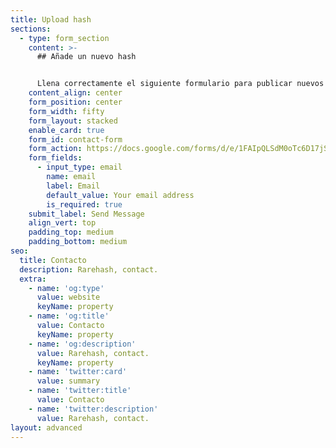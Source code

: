 ```yaml
---
title: Upload hash
sections:
  - type: form_section
    content: >-
      ## Añade un nuevo hash


      Llena correctamente el siguiente formulario para publicar nuevos documentos o archivos.
    content_align: center
    form_position: center
    form_width: fifty
    form_layout: stacked
    enable_card: true
    form_id: contact-form
    form_action: https://docs.google.com/forms/d/e/1FAIpQLSdM0oTc6D17jSEpRDz2t9yIUbz6zn1WI9eFvbxF2m3MWbSAQw/formResponse
    form_fields:
      - input_type: email
        name: email
        label: Email
        default_value: Your email address
        is_required: true
    submit_label: Send Message
    align_vert: top
    padding_top: medium
    padding_bottom: medium
seo:
  title: Contacto
  description: Rarehash, contact.
  extra:
    - name: 'og:type'
      value: website
      keyName: property
    - name: 'og:title'
      value: Contacto
      keyName: property
    - name: 'og:description'
      value: Rarehash, contact.
      keyName: property
    - name: 'twitter:card'
      value: summary
    - name: 'twitter:title'
      value: Contacto
    - name: 'twitter:description'
      value: Rarehash, contact.
layout: advanced
---
```

